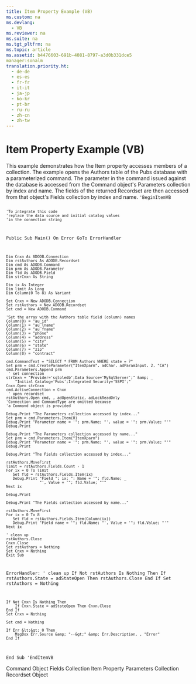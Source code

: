 ```yaml
---
title: Item Property Example (VB)
ms.custom: na
ms.devlang: 
  - VB
ms.reviewer: na
ms.suite: na
ms.tgt_pltfrm: na
ms.topic: article
ms.assetid: b4476603-691b-4081-8797-a3d0b331dce5
manager:sonalm
translation.priority.ht: 
  - de-de
  - es-es
  - fr-fr
  - it-it
  - ja-jp
  - ko-kr
  - pt-br
  - ru-ru
  - zh-cn
  - zh-tw
---
```

# Item Property Example (VB)
<?xml version="1.0" encoding="utf-8"?>
<developerReferenceWithoutSyntaxDocument xmlns="http://ddue.schemas.microsoft.com/authoring/2003/5" xmlns:xlink="http://www.w3.org/1999/xlink" xmlns:xsi="http://www.w3.org/2001/XMLSchema-instance" xsi:schemaLocation="http://ddue.schemas.microsoft.com/authoring/2003/5 http://dduestorage.blob.core.windows.net/ddueschema/developer.xsd">
  <introduction>
    <para>This example demonstrates how the <legacyLink xlink:href="e11484bb-c5c7-42d8-9bb8-21572125d727">Item</legacyLink> property accesses members of a collection. The example opens the <legacyBold><legacyItalic>Authors</legacyItalic></legacyBold> table of the <legacyBold><legacyItalic>Pubs</legacyItalic></legacyBold> database with a parameterized command.</para>
    <para>The parameter in the command issued against the database is accessed from the <legacyLink xlink:href="a02c22fb-542d-465e-a629-30fd59dcbebf">Command</legacyLink> object's <legacyLink xlink:href="497cae10-3913-422a-9753-dcbb0a639b1b">Parameters</legacyLink> collection by index and name. The fields of the returned <legacyLink xlink:href="ede1415f-c3df-4cc5-a05b-2576b2b84b60">Recordset</legacyLink> are then accessed from that object's <legacyLink xlink:href="7c371474-b88f-4730-afa5-44163a0488d5">Fields</legacyLink> collection by index and name.</para>
    <code>'BeginItemVB

    'To integrate this code
    'replace the data source and initial catalog values
    'in the connection string

Public Sub Main()
    On Error GoTo ErrorHandler

    Dim Cnxn As ADODB.Connection
    Dim rstAuthors As ADODB.Recordset
    Dim cmd As ADODB.Command
    Dim prm As ADODB.Parameter
    Dim fld As ADODB.Field
    Dim strCnxn As String
    
    Dim ix As Integer
    Dim limit As Long
    Dim Column(0 To 8) As Variant
    
    Set Cnxn = New ADODB.Connection
    Set rstAuthors = New ADODB.Recordset
    Set cmd = New ADODB.Command
    
    'Set the array with the Authors table field (column) names
    Column(0) = "au_id"
    Column(1) = "au_lname"
    Column(2) = "au_fname"
    Column(3) = "phone"
    Column(4) = "address"
    Column(5) = "city"
    Column(6) = "state"
    Column(7) = "zip"
    Column(8) = "contract"
    
    cmd.CommandText = "SELECT * FROM Authors WHERE state = ?"
    Set prm = cmd.CreateParameter("ItemXparm", adChar, adParamInput, 2, "CA")
    cmd.Parameters.Append prm
     ' set connection
    strCnxn = "Provider='sqloledb';Data Source='MySqlServer';" &amp; _
        "Initial Catalog='Pubs';Integrated Security='SSPI';"
    Cnxn.Open strCnxn
    cmd.ActiveConnection = Cnxn
     ' open recordset
    rstAuthors.Open cmd, , adOpenStatic, adLockReadOnly
    'Connection and CommandType are omitted because
    'a Command object is provided
    
    Debug.Print "The Parameters collection accessed by index..."
    Set prm = cmd.Parameters.Item(0)
    Debug.Print "Parameter name = '"; prm.Name; "', value = '"; prm.Value; "'"
    Debug.Print
    
    Debug.Print "The Parameters collection accessed by name..."
    Set prm = cmd.Parameters.Item("ItemXparm")
    Debug.Print "Parameter name = '"; prm.Name; "', value = '"; prm.Value; "'"
    Debug.Print
    
    Debug.Print "The Fields collection accessed by index..."
    
    rstAuthors.MoveFirst
    limit = rstAuthors.Fields.Count - 1
    For ix = 0 To limit
       Set fld = rstAuthors.Fields.Item(ix)
       Debug.Print "Field "; ix; ": Name = '"; fld.Name; _
                   "', Value = '"; fld.Value; "'"
    Next ix
    
    Debug.Print
    
    Debug.Print "The Fields collection accessed by name..."
    
    rstAuthors.MoveFirst
    For ix = 0 To 8
       Set fld = rstAuthors.Fields.Item(Column(ix))
       Debug.Print "Field name = '"; fld.Name; "', Value = '"; fld.Value; "'"
    Next ix
    
    ' clean up
    rstAuthors.Close
    Cnxn.Close
    Set rstAuthors = Nothing
    Set Cnxn = Nothing
    Exit Sub
    
ErrorHandler:
    ' clean up
    If Not rstAuthors Is Nothing Then
        If rstAuthors.State = adStateOpen Then rstAuthors.Close
    End If
    Set rstAuthors = Nothing
    
    If Not Cnxn Is Nothing Then
        If Cnxn.State = adStateOpen Then Cnxn.Close
    End If
    Set Cnxn = Nothing
    
    Set cmd = Nothing
    
    If Err &lt;&gt; 0 Then
        MsgBox Err.Source &amp; "--&gt;" &amp; Err.Description, , "Error"
    End If
    
End Sub
'EndItemVB</code>
  </introduction>
  <relatedTopics>
<link xlink:href="a02c22fb-542d-465e-a629-30fd59dcbebf">Command Object</link>
<link xlink:href="7c371474-b88f-4730-afa5-44163a0488d5">Fields Collection</link>
<link xlink:href="e11484bb-c5c7-42d8-9bb8-21572125d727">Item Property</link>
<link xlink:href="497cae10-3913-422a-9753-dcbb0a639b1b">Parameters Collection</link>
<link xlink:href="ede1415f-c3df-4cc5-a05b-2576b2b84b60">Recordset Object</link>
</relatedTopics>
</developerReferenceWithoutSyntaxDocument>